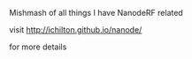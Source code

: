 Mishmash of all things I have NanodeRF related

visit http://ichilton.github.io/nanode/

for more details 